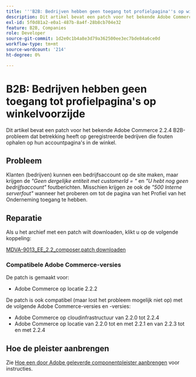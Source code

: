 ```yaml
---
title: '''B2B: Bedrijven hebben geen toegang tot profielpagina''s op winkelvoorzijde'''
description: Dit artikel bevat een patch voor het bekende Adobe Commerce 2.2.4 B2B-probleem dat betrekking heeft op geregistreerde bedrijven die fouten ophalen op hun accountpagina's in de winkel.
exl-id: 5f0d81a2-e0a1-487b-8a4f-28b8cb704e32
feature: B2B, Companies
role: Developer
source-git-commit: 1d2e0c1b4a8e3d79a362500ee3ec7bde84a6ce0d
workflow-type: tm+mt
source-wordcount: '214'
ht-degree: 0%

---
```


# B2B: Bedrijven hebben geen toegang tot profielpagina&#39;s op winkelvoorzijde

Dit artikel bevat een patch voor het bekende Adobe Commerce 2.2.4 B2B-probleem dat betrekking heeft op geregistreerde bedrijven die fouten ophalen op hun accountpagina&#39;s in de winkel.

## Probleem

Klanten (bedrijven) kunnen een bedrijfsaccount op de site maken, maar krijgen de *&quot;Geen dergelijke entiteit met customerId = &quot;* en *&quot;U hebt nog geen bedrijfsaccount&quot;* foutberichten. Misschien krijgen ze ook de *&quot;500 Interne serverfout&quot;* wanneer het proberen om tot de pagina van het Profiel van het Onderneming toegang te hebben.

## Reparatie

Als u het archief met een patch wilt downloaden, klikt u op de volgende koppeling:

[MDVA-9013\_EE\_2.2\_composer.patch downloaden](assets/MDVA-9013_EE_2.2.2_composer.patch.zip)

### Compatibele Adobe Commerce-versies

De patch is gemaakt voor:

* Adobe Commerce op locatie 2.2.2

De patch is ook compatibel (maar lost het probleem mogelijk niet op) met de volgende Adobe Commerce-versies en -versies:

* Adobe Commerce op cloudinfrastructuur van 2.2.0 tot 2.2.4
* Adobe Commerce op locatie van 2.2.0 tot en met 2.2.1 en van 2.2.3 tot en met 2.2.4

## Hoe de pleister aanbrengen

Zie [Hoe een door Adobe geleverde componentpleister aanbrengen](/help/how-to/general/how-to-apply-a-composer-patch-provided-by-magento.md) voor instructies.
